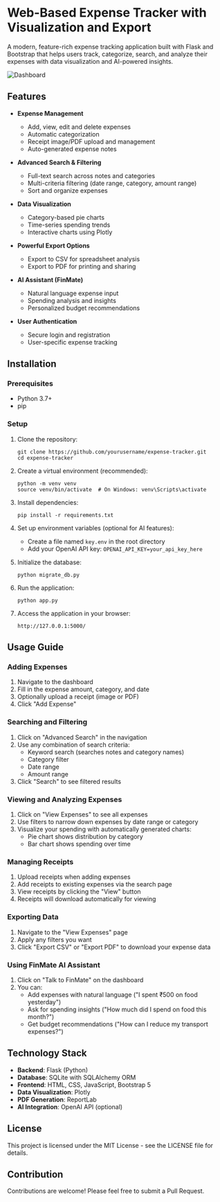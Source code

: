 # Web-Based Expense Tracker with Visualization and Export

A modern, feature-rich expense tracking application built with Flask and Bootstrap that helps users track, categorize, search, and analyze their expenses with data visualization and AI-powered insights.

![Dashboard](screenshots/dashboard.png)

## Features

- **Expense Management**
  - Add, view, edit and delete expenses
  - Automatic categorization
  - Receipt image/PDF upload and management
  - Auto-generated expense notes

- **Advanced Search & Filtering**
  - Full-text search across notes and categories
  - Multi-criteria filtering (date range, category, amount range)
  - Sort and organize expenses

- **Data Visualization**
  - Category-based pie charts
  - Time-series spending trends
  - Interactive charts using Plotly

- **Powerful Export Options**
  - Export to CSV for spreadsheet analysis
  - Export to PDF for printing and sharing

- **AI Assistant (FinMate)**
  - Natural language expense input
  - Spending analysis and insights
  - Personalized budget recommendations

- **User Authentication**
  - Secure login and registration
  - User-specific expense tracking

## Installation

### Prerequisites
- Python 3.7+
- pip

### Setup

1. Clone the repository:
   ```
   git clone https://github.com/yourusername/expense-tracker.git
   cd expense-tracker
   ```

2. Create a virtual environment (recommended):
   ```
   python -m venv venv
   source venv/bin/activate  # On Windows: venv\Scripts\activate
   ```

3. Install dependencies:
   ```
   pip install -r requirements.txt
   ```

4. Set up environment variables (optional for AI features):
   - Create a file named `key.env` in the root directory
   - Add your OpenAI API key: `OPENAI_API_KEY=your_api_key_here`

5. Initialize the database:
   ```
   python migrate_db.py
   ```

6. Run the application:
   ```
   python app.py
   ```

7. Access the application in your browser:
   ```
   http://127.0.0.1:5000/
   ```

## Usage Guide

### Adding Expenses
1. Navigate to the dashboard
2. Fill in the expense amount, category, and date
3. Optionally upload a receipt (image or PDF)
4. Click "Add Expense"

### Searching and Filtering
1. Click on "Advanced Search" in the navigation
2. Use any combination of search criteria:
   - Keyword search (searches notes and category names)
   - Category filter
   - Date range
   - Amount range
3. Click "Search" to see filtered results

### Viewing and Analyzing Expenses
1. Click on "View Expenses" to see all expenses
2. Use filters to narrow down expenses by date range or category
3. Visualize your spending with automatically generated charts:
   - Pie chart shows distribution by category
   - Bar chart shows spending over time

### Managing Receipts
1. Upload receipts when adding expenses
2. Add receipts to existing expenses via the search page
3. View receipts by clicking the "View" button
4. Receipts will download automatically for viewing

### Exporting Data
1. Navigate to the "View Expenses" page
2. Apply any filters you want
3. Click "Export CSV" or "Export PDF" to download your expense data

### Using FinMate AI Assistant
1. Click on "Talk to FinMate" on the dashboard
2. You can:
   - Add expenses with natural language ("I spent ₹500 on food yesterday")
   - Ask for spending insights ("How much did I spend on food this month?")
   - Get budget recommendations ("How can I reduce my transport expenses?")

## Technology Stack

- **Backend**: Flask (Python)
- **Database**: SQLite with SQLAlchemy ORM
- **Frontend**: HTML, CSS, JavaScript, Bootstrap 5
- **Data Visualization**: Plotly
- **PDF Generation**: ReportLab
- **AI Integration**: OpenAI API (optional)

## License

This project is licensed under the MIT License - see the LICENSE file for details.

## Contribution

Contributions are welcome! Please feel free to submit a Pull Request. 